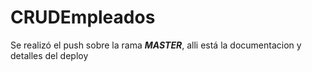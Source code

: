 # CRUDEmpleados
Se realizó el push sobre la rama ***MASTER***, alli está la documentacion y detalles del deploy
